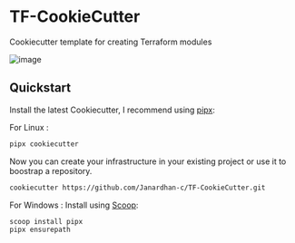 # TF-CookieCutter
Cookiecutter template for creating Terraform modules

![image](https://github.com/user-attachments/assets/3d125398-846b-4187-acc0-7047cb9cdc5e)


## Quickstart

Install the latest Cookiecutter, I recommend using [pipx](https://github.com/pypa/pipx):

For Linux :

```bash
pipx cookiecutter
```

Now you can create your infrastructure in your existing project or use it to boostrap a repository.

```bash
cookiecutter https://github.com/Janardhan-c/TF-CookieCutter.git
```
For Windows :
Install using [Scoop](https://scoop.sh/):

```bash
scoop install pipx
pipx ensurepath
```
